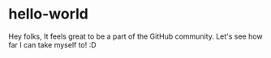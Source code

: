 # hello-world
Hey folks, 
It feels great to be a part of the GitHub community.
Let's see how far I can take myself to! :D
